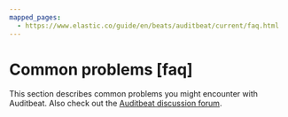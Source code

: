 ```yaml
---
mapped_pages:
  - https://www.elastic.co/guide/en/beats/auditbeat/current/faq.html
---
```


# Common problems [faq]

This section describes common problems you might encounter with Auditbeat. Also check out the [Auditbeat discussion forum](https://discuss.elastic.co/c/beats/auditbeat).













